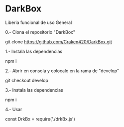 # DarkBox
Liberia funcional de uso General

0.- Clona el repositorio "DarkBox"

  git clone https://github.com/Craken420/DarkBox.git
  
1.- Instala las dependencias

  npm i

2.- Abrir en consola y colocalo en la rama de "develop"

  git checkout develop
  
3.- Instala las dependencias

  npm i

4.- Usar

  const DrkBx = require('./drkBx.js')
